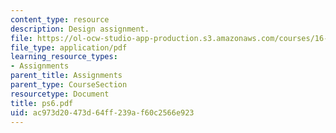 ```yaml
---
content_type: resource
description: Design assignment.
file: https://ol-ocw-studio-app-production.s3.amazonaws.com/courses/16-120-compressible-flow-spring-2003/ac973d20473d64ff239af60c2566e923_ps6.pdf
file_type: application/pdf
learning_resource_types:
- Assignments
parent_title: Assignments
parent_type: CourseSection
resourcetype: Document
title: ps6.pdf
uid: ac973d20-473d-64ff-239a-f60c2566e923
---
```

